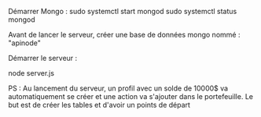 Démarrer Mongo :
sudo systemctl start mongod
sudo systemctl status mongod

Avant de lancer le serveur, créer une base de données mongo nommé :
"apinode"

Démarrer le serveur :

node server.js


PS : Au lancement du serveur, un profil avec un solde de 10000$
va automatiquement se créer et une action va s'ajouter dans le 
portefeuille. Le but est de créer les tables et d'avoir un points
de départ
